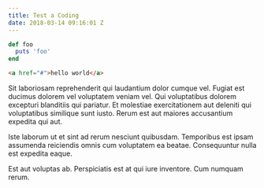 ```yaml
---
title: Test a Coding
date: 2018-03-14 09:16:01 Z
---
```


```ruby
def foo
  puts 'foo'
end
```

```html
<a href="#">hello world</a>
```

Sit laboriosam reprehenderit qui laudantium dolor cumque vel. Fugiat est ducimus dolorem vel voluptatem veniam vel. Qui voluptatibus dolorem excepturi blanditiis qui pariatur. Et molestiae exercitationem aut deleniti qui voluptatibus similique sunt iusto. Rerum est aut maiores accusantium expedita qui aut.

<!--more-->
 
Iste laborum ut et sint ad rerum nesciunt quibusdam. Temporibus est ipsam assumenda reiciendis omnis cum voluptatem ea beatae. Consequuntur nulla est expedita eaque.

Est aut voluptas ab. Perspiciatis est at qui iure inventore. Cum numquam rerum.
